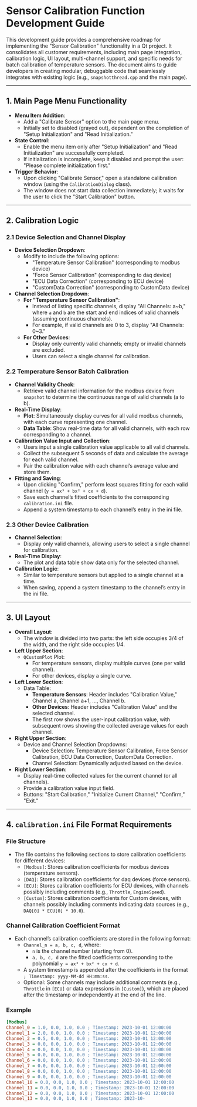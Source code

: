 # Sensor Calibration Function Development Guide

This development guide provides a comprehensive roadmap for implementing the "Sensor Calibration" functionality in a Qt project. It consolidates all customer requirements, including main page integration, calibration logic, UI layout, multi-channel support, and specific needs for batch calibration of temperature sensors. The document aims to guide developers in creating modular, debuggable code that seamlessly integrates with existing logic (e.g., `snapshotthread.cpp` and the main page).

---

## 1. Main Page Menu Functionality

- **Menu Item Addition**:
  - Add a "Calibrate Sensor" option to the main page menu.
  - Initially set to disabled (grayed out), dependent on the completion of "Setup Initialization" and "Read Initialization."
- **State Control**:
  - Enable the menu item only after "Setup Initialization" and "Read Initialization" are successfully completed.
  - If initialization is incomplete, keep it disabled and prompt the user: "Please complete initialization first."
- **Trigger Behavior**:
  - Upon clicking "Calibrate Sensor," open a standalone calibration window (using the `CalibrationDialog` class).
  - The window does not start data collection immediately; it waits for the user to click the "Start Calibration" button.

---

## 2. Calibration Logic

### 2.1 Device Selection and Channel Display

- **Device Selection Dropdown**:
  - Modify to include the following options:
    - "Temperature Sensor Calibration" (corresponding to modbus device)
    - "Force Sensor Calibration" (corresponding to daq device)
    - "ECU Data Correction" (corresponding to ECU device)
    - "CustomData Correction" (corresponding to CustomData device)
- **Channel Selection Dropdown**:
  - **For "Temperature Sensor Calibration"**:
    - Instead of listing specific channels, display "All Channels: a~b," where `a` and `b` are the start and end indices of valid channels (assuming continuous channels).
    - For example, if valid channels are 0 to 3, display "All Channels: 0~3."
  - **For Other Devices**:
    - Display only currently valid channels; empty or invalid channels are excluded.
    - Users can select a single channel for calibration.

### 2.2 Temperature Sensor Batch Calibration

- **Channel Validity Check**:
  - Retrieve valid channel information for the modbus device from `snapshot` to determine the continuous range of valid channels (a to b).
- **Real-Time Display**:
  - **Plot**: Simultaneously display curves for all valid modbus channels, with each curve representing one channel.
  - **Data Table**: Show real-time data for all valid channels, with each row corresponding to a channel.
- **Calibration Value Input and Collection**:
  - Users input a single calibration value applicable to all valid channels.
  - Collect the subsequent 5 seconds of data and calculate the average for each valid channel.
  - Pair the calibration value with each channel’s average value and store them.
- **Fitting and Saving**:
  - Upon clicking "Confirm," perform least squares fitting for each valid channel (`y = ax³ + bx² + cx + d`).
  - Save each channel’s fitted coefficients to the corresponding `calibration.ini` file.
  - Append a system timestamp to each channel’s entry in the ini file.

### 2.3 Other Device Calibration

- **Channel Selection**:
  - Display only valid channels, allowing users to select a single channel for calibration.
- **Real-Time Display**:
  - The plot and data table show data only for the selected channel.
- **Calibration Logic**:
  - Similar to temperature sensors but applied to a single channel at a time.
  - When saving, append a system timestamp to the channel’s entry in the ini file.

---

## 3. UI Layout

- **Overall Layout**:
  - The window is divided into two parts: the left side occupies 3/4 of the width, and the right side occupies 1/4.
- **Left Upper Section**:
  - `QCustomPlot` Plot:
    - For temperature sensors, display multiple curves (one per valid channel).
    - For other devices, display a single curve.
- **Left Lower Section**:
  - Data Table:
    - **Temperature Sensors**: Header includes "Calibration Value," Channel a, Channel a+1, ..., Channel b.
    - **Other Devices**: Header includes "Calibration Value" and the selected channel.
    - The first row shows the user-input calibration value, with subsequent rows showing the collected average values for each channel.
- **Right Upper Section**:
  - Device and Channel Selection Dropdowns:
    - Device Selection: Temperature Sensor Calibration, Force Sensor Calibration, ECU Data Correction, CustomData Correction.
    - Channel Selection: Dynamically adjusted based on the device.
- **Right Lower Section**:
  - Display real-time collected values for the current channel (or all channels).
  - Provide a calibration value input field.
  - Buttons: "Start Calibration," "Initialize Current Channel," "Confirm," "Exit."

---

## 4. `calibration.ini` File Format Requirements

### File Structure
- The file contains the following sections to store calibration coefficients for different devices:
  - `[Modbus]`: Stores calibration coefficients for modbus devices (temperature sensors).
  - `[DAQ]`: Stores calibration coefficients for daq devices (force sensors).
  - `[ECU]`: Stores calibration coefficients for ECU devices, with channels possibly including comments (e.g., `Throttle`, `EngineSpeed`).
  - `[Custom]`: Stores calibration coefficients for Custom devices, with channels possibly including comments indicating data sources (e.g., `DAQ[0] * ECU[0] * 10.0`).

### Channel Calibration Coefficient Format
- Each channel’s calibration coefficients are stored in the following format:
  - `Channel_n = a, b, c, d`, where:
    - `n` is the channel number (starting from 0).
    - `a, b, c, d` are the fitted coefficients corresponding to the polynomial `y = ax³ + bx² + cx + d`.
  - A system timestamp is appended after the coefficients in the format `; Timestamp: yyyy-MM-dd HH:mm:ss`.
  - Optional: Some channels may include additional comments (e.g., `Throttle` in `[ECU]` or data expressions in `[Custom]`), which are placed after the timestamp or independently at the end of the line.

### Example
```ini
[Modbus]
Channel_0 = 1.0, 0.0, 1.0, 0.0 ; Timestamp: 2023-10-01 12:00:00
Channel_1 = 2.0, 0.0, 1.0, 0.0 ; Timestamp: 2023-10-01 12:00:00
Channel_2 = 0.5, 0.0, 1.0, 0.0 ; Timestamp: 2023-10-01 12:00:00
Channel_3 = 0.0, 0.0, 1.0, 0.0 ; Timestamp: 2023-10-01 12:00:00
Channel_4 = 0.0, 0.0, 1.0, 0.0 ; Timestamp: 2023-10-01 12:00:00
Channel_5 = 0.0, 0.0, 1.0, 0.0 ; Timestamp: 2023-10-01 12:00:00
Channel_6 = 0.0, 0.0, 1.0, 0.0 ; Timestamp: 2023-10-01 12:00:00
Channel_7 = 0.0, 0.0, 1.0, 0.0 ; Timestamp: 2023-10-01 12:00:00
Channel_8 = 0.0, 0.0, 1.0, 0.0 ; Timestamp: 2023-10-01 12:00:00
Channel_9 = 0.0, 0.0, 1.0, 0.0 ; Timestamp: 2023-10-01 12:00:00
Channel_10 = 0.0, 0.0, 1.0, 0.0 ; Timestamp: 2023-10-01 12:00:00
Channel_11 = 0.0, 0.0, 1.0, 0.0 ; Timestamp: 2023-10-01 12:00:00
Channel_12 = 0.0, 0.0, 1.0, 0.0 ; Timestamp: 2023-10-01 12:00:00
Channel_13 = 0.0, 0.0, 1.0, 0.0 ; Timestamp: 2023-10-